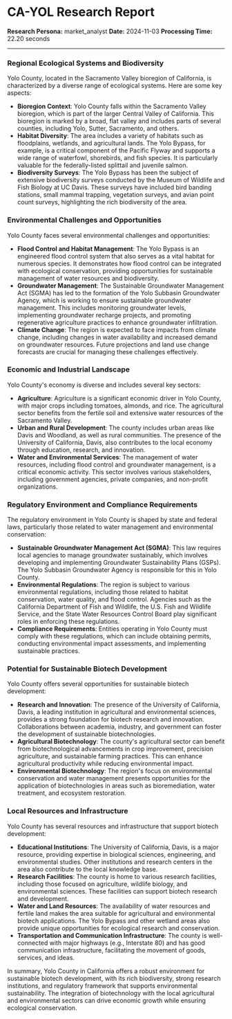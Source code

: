 # CA-YOL Research Report

**Research Persona:** market_analyst
**Date:** 2024-11-03
**Processing Time:** 22.20 seconds

---

### Regional Ecological Systems and Biodiversity

Yolo County, located in the Sacramento Valley bioregion of California, is characterized by a diverse range of ecological systems. Here are some key aspects:

- **Bioregion Context**: Yolo County falls within the Sacramento Valley bioregion, which is part of the larger Central Valley of California. This bioregion is marked by a broad, flat valley and includes parts of several counties, including Yolo, Sutter, Sacramento, and others.
- **Habitat Diversity**: The area includes a variety of habitats such as floodplains, wetlands, and agricultural lands. The Yolo Bypass, for example, is a critical component of the Pacific Flyway and supports a wide range of waterfowl, shorebirds, and fish species. It is particularly valuable for the federally-listed splittail and juvenile salmon.
- **Biodiversity Surveys**: The Yolo Bypass has been the subject of extensive biodiversity surveys conducted by the Museum of Wildlife and Fish Biology at UC Davis. These surveys have included bird banding stations, small mammal trapping, vegetation surveys, and avian point count surveys, highlighting the rich biodiversity of the area.

### Environmental Challenges and Opportunities

Yolo County faces several environmental challenges and opportunities:

- **Flood Control and Habitat Management**: The Yolo Bypass is an engineered flood control system that also serves as a vital habitat for numerous species. It demonstrates how flood control can be integrated with ecological conservation, providing opportunities for sustainable management of water resources and biodiversity.
- **Groundwater Management**: The Sustainable Groundwater Management Act (SGMA) has led to the formation of the Yolo Subbasin Groundwater Agency, which is working to ensure sustainable groundwater management. This includes monitoring groundwater levels, implementing groundwater recharge projects, and promoting regenerative agriculture practices to enhance groundwater infiltration.
- **Climate Change**: The region is expected to face impacts from climate change, including changes in water availability and increased demand on groundwater resources. Future projections and land use change forecasts are crucial for managing these challenges effectively.

### Economic and Industrial Landscape

Yolo County's economy is diverse and includes several key sectors:

- **Agriculture**: Agriculture is a significant economic driver in Yolo County, with major crops including tomatoes, almonds, and rice. The agricultural sector benefits from the fertile soil and extensive water resources of the Sacramento Valley.
- **Urban and Rural Development**: The county includes urban areas like Davis and Woodland, as well as rural communities. The presence of the University of California, Davis, also contributes to the local economy through education, research, and innovation.
- **Water and Environmental Services**: The management of water resources, including flood control and groundwater management, is a critical economic activity. This sector involves various stakeholders, including government agencies, private companies, and non-profit organizations.

### Regulatory Environment and Compliance Requirements

The regulatory environment in Yolo County is shaped by state and federal laws, particularly those related to water management and environmental conservation:

- **Sustainable Groundwater Management Act (SGMA)**: This law requires local agencies to manage groundwater sustainably, which involves developing and implementing Groundwater Sustainability Plans (GSPs). The Yolo Subbasin Groundwater Agency is responsible for this in Yolo County.
- **Environmental Regulations**: The region is subject to various environmental regulations, including those related to habitat conservation, water quality, and flood control. Agencies such as the California Department of Fish and Wildlife, the U.S. Fish and Wildlife Service, and the State Water Resources Control Board play significant roles in enforcing these regulations.
- **Compliance Requirements**: Entities operating in Yolo County must comply with these regulations, which can include obtaining permits, conducting environmental impact assessments, and implementing sustainable practices.

### Potential for Sustainable Biotech Development

Yolo County offers several opportunities for sustainable biotech development:

- **Research and Innovation**: The presence of the University of California, Davis, a leading institution in agricultural and environmental sciences, provides a strong foundation for biotech research and innovation. Collaborations between academia, industry, and government can foster the development of sustainable biotechnologies.
- **Agricultural Biotechnology**: The county's agricultural sector can benefit from biotechnological advancements in crop improvement, precision agriculture, and sustainable farming practices. This can enhance agricultural productivity while reducing environmental impact.
- **Environmental Biotechnology**: The region's focus on environmental conservation and water management presents opportunities for the application of biotechnologies in areas such as bioremediation, water treatment, and ecosystem restoration.

### Local Resources and Infrastructure

Yolo County has several resources and infrastructure that support biotech development:

- **Educational Institutions**: The University of California, Davis, is a major resource, providing expertise in biological sciences, engineering, and environmental studies. Other institutions and research centers in the area also contribute to the local knowledge base.
- **Research Facilities**: The county is home to various research facilities, including those focused on agriculture, wildlife biology, and environmental sciences. These facilities can support biotech research and development.
- **Water and Land Resources**: The availability of water resources and fertile land makes the area suitable for agricultural and environmental biotech applications. The Yolo Bypass and other wetland areas also provide unique opportunities for ecological research and conservation.
- **Transportation and Communication Infrastructure**: The county is well-connected with major highways (e.g., Interstate 80) and has good communication infrastructure, facilitating the movement of goods, services, and ideas.

In summary, Yolo County in California offers a robust environment for sustainable biotech development, with its rich biodiversity, strong research institutions, and regulatory framework that supports environmental sustainability. The integration of biotechnology with the local agricultural and environmental sectors can drive economic growth while ensuring ecological conservation.